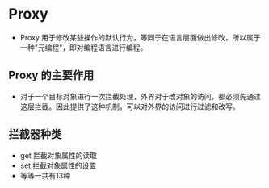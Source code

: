 <!--
 * @Author: x09898 coder_xujie@163.com
 * @Date: 2022-08-22 11:29:51
 * @LastEditors: x09898 coder_xujie@163.com
 * @FilePath: \HTML-CSS-Javascript-\JAVAScript+ES6\ES6\Proxy.md
 * @Description: 
-->
# Proxy

* Proxy 用于修改某些操作的默认行为，等同于在语言层面做出修改，所以属于一种"元编程"，即对编程语言进行编程。

## Proxy 的主要作用

* 对于一个目标对象进行一次拦截处理，外界对于改对象的访问，都必须先通过这层拦截。因此提供了这种机制，可以对外界的访问进行过滤和改写。

## 拦截器种类

* get 拦截对象属性的读取
* set 拦截对象属性的设置
* 等等一共有13种
